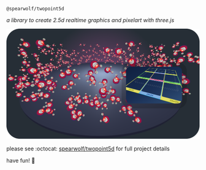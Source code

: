 `@spearwolf/twopoint5d`

_a library to create 2.5d realtime graphics and pixelart with three.js_

![twopoint5d preview](https://raw.githubusercontent.com/spearwolf/twopoint5d/refs/heads/main/cover.png)

please see :octocat: [spearwolf/twopoint5d](https://github.com/spearwolf/twopoint5d) for full project details

have fun! :rocket:
